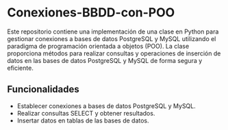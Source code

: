# Conexiones-BBDD-con-POO

Este repositorio contiene una implementación de una clase en Python para gestionar conexiones a bases de datos PostgreSQL y MySQL utilizando el paradigma de programación orientada a objetos (POO). La clase proporciona métodos para realizar consultas y operaciones de inserción de datos en las bases de datos PostgreSQL y MySQL de forma segura y eficiente.

## Funcionalidades

- Establecer conexiones a bases de datos PostgreSQL y MySQL.
- Realizar consultas SELECT y obtener resultados.
- Insertar datos en tablas de las bases de datos.
